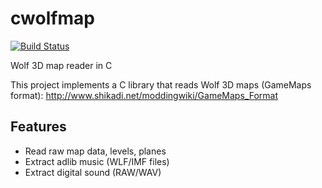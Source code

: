# cwolfmap

[![Build Status](https://travis-ci.org/cxong/cwolfmap.svg?branch=master)](https://travis-ci.org/cxong/cwolfmap)

Wolf 3D map reader in C

This project implements a C library that reads Wolf 3D maps (GameMaps format): http://www.shikadi.net/moddingwiki/GameMaps_Format

## Features

- Read raw map data, levels, planes
- Extract adlib music (WLF/IMF files)
- Extract digital sound (RAW/WAV)

